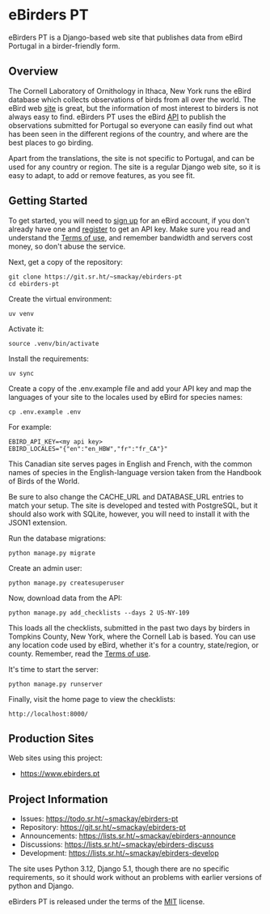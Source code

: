 # eBirders PT

eBirders PT is a Django-based web site that publishes data from eBird Portugal 
in a birder-friendly form.

## Overview

The Cornell Laboratory of Ornithology in Ithaca, New York runs the eBird database
which collects observations of birds from all over the world. The eBird web [site](https://ebird.org)
is great, but the information of most interest to birders is not always easy to 
find. eBirders PT uses the eBird [API](https://documenter.getpostman.com/view/664302/S1ENwy59) to publish the observations submitted
for Portugal so everyone can easily find out what has been seen in the different
regions of the country, and where are the best places to go birding.

Apart from the translations, the site is not specific to Portugal, and can be used
for any country or region. The site is a regular Django web site, so it is easy to 
adapt, to add or remove features, as you see fit.

## Getting Started

To get started, you will need to [sign up](https://secure.birds.cornell.edu/identity/account/create) 
for an eBird account, if you don't already have one and [register](https://ebird.org/data/download) to get an 
API key. Make sure you read and understand the [Terms of use](https://www.birds.cornell.edu/home/ebird-api-terms-of-use/), and remember 
bandwidth and servers cost money, so don't abuse the service.

Next, get a copy of the repository:

    git clone https://git.sr.ht/~smackay/ebirders-pt
    cd ebirders-pt

Create the virtual environment:

    uv venv

Activate it:

    source .venv/bin/activate

Install the requirements:

    uv sync

Create a copy of the .env.example file and add your API key and map the 
languages of your site to the locales used by eBird for species names:

    cp .env.example .env

For example:

    EBIRD_API_KEY=<my api key>
    EBIRD_LOCALES="{"en":"en_HBW","fr":"fr_CA"}"

This Canadian site serves pages in English and French, with the common names
of species in the English-language version taken from the Handbook of Birds
of the World.

Be sure to also change the CACHE_URL and DATABASE_URL entries to match your 
setup. The site is developed and tested with PostgreSQL, but it should also
work with SQLite, however, you will need to install it with the JSON1 extension.

Run the database migrations:

    python manage.py migrate

Create an admin user:

    python manage.py createsuperuser

Now, download data from the API:

    python manage.py add_checklists --days 2 US-NY-109

This loads all the checklists, submitted in the past two days by birders
in Tompkins County, New York, where the Cornell Lab is based. You can use
any location code used by eBird, whether it's for a country, state/region,
or county. Remember, read the [Terms of use](https://www.birds.cornell.edu/home/ebird-api-terms-of-use/).

It's time to start the server:

    python manage.py runserver

Finally, visit the home page to view the checklists:

    http://localhost:8000/

## Production Sites
Web sites using this project:

* https://www.ebirders.pt

## Project Information

* Issues: https://todo.sr.ht/~smackay/ebirders-pt
* Repository: https://git.sr.ht/~smackay/ebirders-pt
* Announcements: https://lists.sr.ht/~smackay/ebirders-announce
* Discussions: https://lists.sr.ht/~smackay/ebirders-discuss
* Development: https://lists.sr.ht/~smackay/ebirders-develop

The site uses Python 3.12, Django 5.1, though there are no specific requirements,
so it should work without an problems with earlier versions of python and Django.

eBirders PT is released under the terms of the [MIT](https://opensource.org/licenses/MIT) license.
